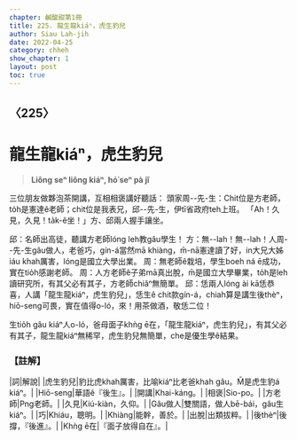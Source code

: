 ```yaml
---
chapter: 鹹酸甜第1冊
title: 225. 龍生龍kiáⁿ，虎生豹兒
author: Siau Lah-jih
date: 2022-04-25
category: chheh
show_chapter: 1
layout: post
toc: true
---
```

  
## 〈225〉
# 龍生龍kiáⁿ，虎生豹兒
>**Liông seⁿ liông kiáⁿ, hó͘ seⁿ pà jî**
 
三位朋友做夥泡茶開講，互相相褒講好聽話：
頭家周--先-生：Chit位是方老師，to̍h是憲達ê老師；chit位是我表兄，邱--先-生，伊tī省政府teh上班。
「Ah！久見，久見！ta̍k-ê坐！」方、邱兩人握手讓坐。

邱：名師出高徒，聽講方老師lóng leh教gâu學生！
方：無--lah！無--lah！人周--先-生gâu做人，老爸巧，gín-á當然mā khiàng，m̄-nā憲達讀了好，in大兄大姊iáu khah厲害，lóng是國立大學出業。
周：無老師ê栽培，學生boeh ná ē成功，實在tio̍h感謝老師。
周：人方老師ê子弟mā真出脫，m̄是國立大學畢業，to̍h是leh讀研究所，有其父必有其子，方老師chiâⁿ無簡單。
邱：恁兩人lóng ài kā恁恭喜，人講「龍生龍kiáⁿ，虎生豹兒」，恁生ê chit款gín-á，chiah算是講生後thèⁿ，hiō-seng可畏，實在值得o-ló，來！用茶做酒，敬恁二位！

生tio̍h gâu kiáⁿ人o-ló，爸母面子khǹg ē在，「龍生龍kiáⁿ，虎生豹兒」，有其父必有其子，龍生龍kiáⁿ無稀罕，虎生豹兒無簡單，che是優生學ê結果。

### 【註解】

|詞|解說|
|虎生豹兒|豹比虎khah厲害，比喻kiáⁿ比老爸khah gâu。M̄是虎生豹á kiáⁿ。|
|Hiō-seng|華語ê『後生』。|
|開講|Khai-káng。|
|相褒|Sio-po。|
|方老師|Png老師。|
|久見|Kiú-kiàn，久仰。|
|Gâu做人|雙關語，做人bē-bái，gâu生kiáⁿ。|
|巧|Khiáu，聰明。|
|Khiàng|能幹，善於。|
|出脫|出類拔粹。|
|後thèⁿ|後撐，『後進』。|
|Khǹg ē在|『面子放得自在』。|
